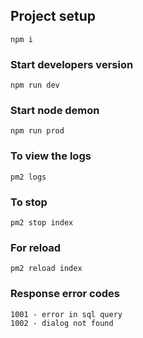 ## Project setup
```
npm i
```

### Start developers version
```
npm run dev
```

### Start node demon
```
npm run prod
```

### To view the logs
```
pm2 logs
```
### To stop
```
pm2 stop index
```
### For reload
```
pm2 reload index
```
### Response error codes
```
1001 - error in sql query
1002 - dialog not found
```

